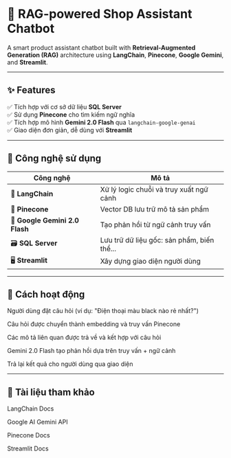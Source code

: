 # 🛒 RAG-powered Shop Assistant Chatbot

A smart product assistant chatbot built with **Retrieval-Augmented Generation (RAG)** architecture using **LangChain**, **Pinecone**, **Google Gemini**, and **Streamlit**.

---

## ✨ Features

✅ Tích hợp với cơ sở dữ liệu **SQL Server**  
✅ Sử dụng **Pinecone** cho tìm kiếm ngữ nghĩa  
✅ Tích hợp mô hình **Gemini 2.0 Flash** qua `langchain-google-genai`  
✅ Giao diện đơn giản, dễ dùng với **Streamlit**

---

## 🔧 Công nghệ sử dụng

| Công nghệ | Mô tả |
|----------|-------|
| 🧠 **LangChain** | Xử lý logic chuỗi và truy xuất ngữ cảnh |
| 🧬 **Pinecone** | Vector DB lưu trữ mô tả sản phẩm |
| 💬 **Google Gemini 2.0 Flash** | Tạo phản hồi từ ngữ cảnh truy vấn |
| 🗃️ **SQL Server** | Lưu trữ dữ liệu gốc: sản phẩm, biến thể... |
| 🖥️ **Streamlit** | Xây dựng giao diện người dùng |

---

## 🧠 Cách hoạt động
Người dùng đặt câu hỏi (ví dụ: "Điện thoại màu black nào rẻ nhất?")

Câu hỏi được chuyển thành embedding và truy vấn Pinecone

Các mô tả liên quan được trả về và kết hợp với câu hỏi

Gemini 2.0 Flash tạo phản hồi dựa trên truy vấn + ngữ cảnh

Trả lại kết quả cho người dùng qua giao diện

---

## 📌 Tài liệu tham khảo
LangChain Docs

Google AI Gemini API

Pinecone Docs

Streamlit Docs


